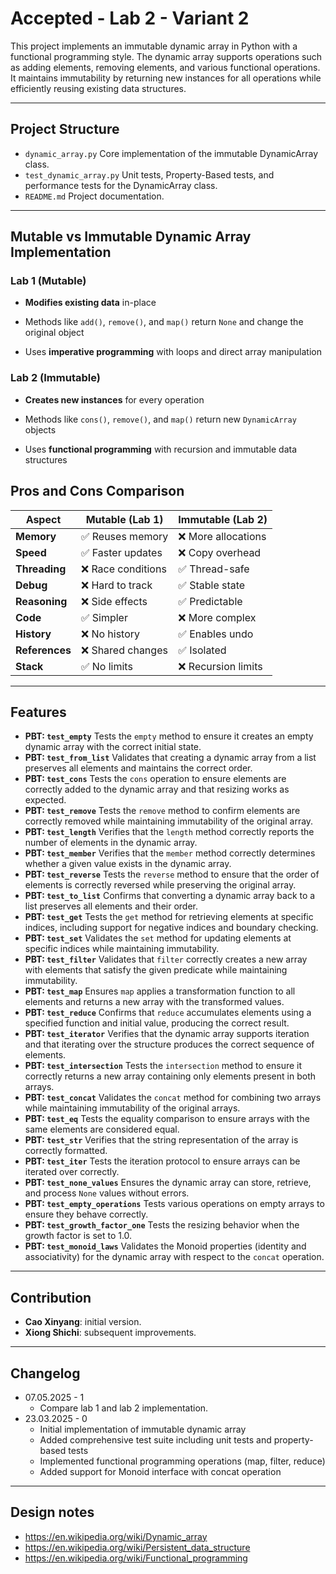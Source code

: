 # Accepted - Lab 2 - Variant 2

This project implements an immutable dynamic array in Python
with a functional programming style.
The dynamic array supports operations such as adding elements,
removing elements, and various functional operations.
It maintains immutability by returning new instances for all operations
while efficiently reusing existing data structures.

---

## Project Structure

- `dynamic_array.py`
  Core implementation
  of the immutable DynamicArray class.
- `test_dynamic_array.py`
  Unit tests, Property-Based tests, and performance tests
  for the DynamicArray class.
- `README.md`
  Project documentation.

---

## Mutable vs Immutable Dynamic Array Implementation

### Lab 1 (Mutable)

- **Modifies existing data** in-place

- Methods like `add()`, `remove()`, and `map()` return `None`
  and change the original object

- Uses **imperative programming** with loops and direct array manipulation

### Lab 2 (Immutable)

- **Creates new instances** for every operation

- Methods like `cons()`, `remove()`, and `map()` return new `DynamicArray` objects

- Uses **functional programming** with recursion and immutable data structures

## Pros and Cons Comparison

| Aspect | Mutable (Lab 1) | Immutable (Lab 2) |
|----|----|-----|
| **Memory** | ✅ Reuses memory | ❌ More allocations |
| **Speed** | ✅ Faster updates | ❌ Copy overhead |
| **Threading** | ❌ Race conditions | ✅ Thread-safe |
| **Debug** | ❌ Hard to track | ✅ Stable state |
| **Reasoning** | ❌ Side effects | ✅ Predictable |
| **Code** | ✅ Simpler | ❌ More complex |
| **History** | ❌ No history | ✅ Enables undo |
| **References** | ❌ Shared changes | ✅ Isolated |
| **Stack** | ✅ No limits | ❌ Recursion limits |

---

## Features

- **PBT: `test_empty`**
  Tests the `empty` method to ensure it creates an empty dynamic array
  with the correct initial state.
- **PBT: `test_from_list`**
  Validates that creating a dynamic array from a list preserves all elements
  and maintains the correct order.
- **PBT: `test_cons`**
  Tests the `cons` operation to ensure elements are correctly added to the
  dynamic array and that resizing works as expected.
- **PBT: `test_remove`**
  Tests the `remove` method to confirm elements are correctly removed while
  maintaining immutability of the original array.
- **PBT: `test_length`**
  Verifies that the `length` method correctly reports the number of elements
  in the dynamic array.
- **PBT: `test_member`**
  Verifies that the `member` method correctly determines whether a given value
  exists in the dynamic array.
- **PBT: `test_reverse`**
  Tests the `reverse` method to ensure that the order of elements is correctly reversed
  while preserving the original array.
- **PBT: `test_to_list`**
  Confirms that converting a dynamic array back to a list preserves all elements
  and their order.
- **PBT: `test_get`**
  Tests the `get` method for retrieving elements at specific indices,
  including support for negative indices and boundary checking.
- **PBT: `test_set`**
  Validates the `set` method for updating elements at specific indices
  while maintaining immutability.
- **PBT: `test_filter`**
  Validates that `filter` correctly creates a new array with elements that satisfy
  the given predicate while maintaining immutability.
- **PBT: `test_map`**
  Ensures `map` applies a transformation function to all elements and
  returns a new array with the transformed values.
- **PBT: `test_reduce`**
  Confirms that `reduce` accumulates elements using a specified function and
  initial value, producing the correct result.
- **PBT: `test_iterator`**
  Verifies that the dynamic array supports iteration and that iterating over
  the structure produces the correct sequence of elements.
- **PBT: `test_intersection`**
  Tests the `intersection` method to ensure it correctly returns a new array
  containing only elements present in both arrays.
- **PBT: `test_concat`**
  Validates the `concat` method for combining two arrays while maintaining
  immutability of the original arrays.
- **PBT: `test_eq`**
  Tests the equality comparison to ensure arrays with the same elements
  are considered equal.
- **PBT: `test_str`**
  Verifies that the string representation of the array is correctly formatted.
- **PBT: `test_iter`**
  Tests the iteration protocol to ensure arrays can be iterated over correctly.
- **PBT: `test_none_values`**
  Ensures the dynamic array can store, retrieve, and process `None` values
  without errors.
- **PBT: `test_empty_operations`**
  Tests various operations on empty arrays to ensure they behave correctly.
- **PBT: `test_growth_factor_one`**
  Tests the resizing behavior when the growth factor is set to 1.0.
- **PBT: `test_monoid_laws`**
  Validates the Monoid properties (identity and associativity) for the
  dynamic array with respect to the `concat` operation.

---

## Contribution

- **Cao Xinyang**: initial version.
- **Xiong Shichi**: subsequent improvements.

---

## Changelog
- 07.05.2025 - 1  
   - Compare lab 1 and lab 2 implementation.
- 23.03.2025 - 0  
   - Initial implementation of immutable dynamic array
   - Added comprehensive test suite including unit tests and property-based tests
   - Implemented functional programming operations (map, filter, reduce)
   - Added support for Monoid interface with concat operation

---

## Design notes

- <https://en.wikipedia.org/wiki/Dynamic_array>
- <https://en.wikipedia.org/wiki/Persistent_data_structure>
- <https://en.wikipedia.org/wiki/Functional_programming>
